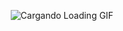 <p align="center">
  <img src="https://i.giphy.com/media/v1.Y2lkPTc5MGI3NjExb21jc3NtZDhrajNtcjJ4bHZucDNpMXZhOHhicGZvM2dueml4aHlpMCZlcD12MV9pbnRlcm5hbF9naWZfYnlfaWQmY3Q9Zw/XzqEFZ06NSFgXaut2g/giphy.gif" alt="Cargando Loading GIF">
</p>
